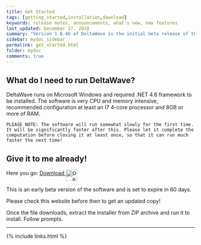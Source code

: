 ```yaml
---
title: Get Started
tags: [getting_started,installation,download]
keywords: release notes, announcements, what's new, new features
last_updated: December 17, 2018
summary: "Version 1.0.4b of DeltaWave is the initial beta release of this software. Use at your own risk!"
sidebar: mydoc_sidebar
permalink: get_started.html
folder: mydoc
comments: true
---
```


## What do I need to run DeltaWave?
DeltaWave runs on Microsoft Windows and required .NET 4.6 framework to be installed.
The software is very CPU and memory intensive, recommended configuration at least an I7 4-core processor and 8GB or more of RAM.

```PLEASE NOTE: The software will run somewhat slowly for the first time. It will be significantly faster after this. Please let it complete the computation before closing it at least once, so that it can run much faster the next time!```

## Give it to me already!
Here you go: 
<a href="DeltaWaveSetup.zip">Download  <input type="image" id="download" alt="Download" src="images/windows-logo.png" width="30" align="top" />   </a>

This is an early beta version of the software and is set to expire in 60 days.

Please check this website before then to get an updated copy!

Once the file downloads, extract the installer from ZIP archive and run it to install. Follow prompts.

___
{% include links.html %}
